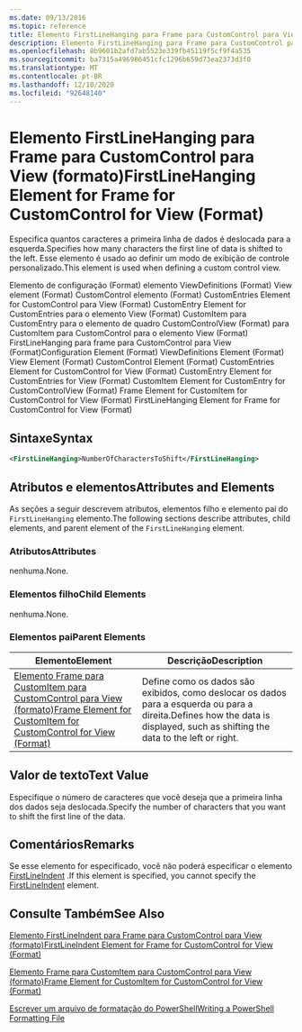 ```yaml
---
ms.date: 09/13/2016
ms.topic: reference
title: Elemento FirstLineHanging para Frame para CustomControl para View (formato)
description: Elemento FirstLineHanging para Frame para CustomControl para View (formato)
ms.openlocfilehash: 8b9601b2afd7ab5523e339fb45119f5cf9f4a535
ms.sourcegitcommit: ba7315a496986451cfc1296b659d73ea2373d3f0
ms.translationtype: MT
ms.contentlocale: pt-BR
ms.lasthandoff: 12/10/2020
ms.locfileid: "92648140"
---
```

# <a name="firstlinehanging-element-for-frame-for-customcontrol-for-view-format"></a><span data-ttu-id="f074e-103">Elemento FirstLineHanging para Frame para CustomControl para View (formato)</span><span class="sxs-lookup"><span data-stu-id="f074e-103">FirstLineHanging Element for Frame for CustomControl for View (Format)</span></span>

<span data-ttu-id="f074e-104">Especifica quantos caracteres a primeira linha de dados é deslocada para a esquerda.</span><span class="sxs-lookup"><span data-stu-id="f074e-104">Specifies how many characters the first line of data is shifted to the left.</span></span> <span data-ttu-id="f074e-105">Esse elemento é usado ao definir um modo de exibição de controle personalizado.</span><span class="sxs-lookup"><span data-stu-id="f074e-105">This element is used when defining a custom control view.</span></span>

<span data-ttu-id="f074e-106">Elemento de configuração (Format) elemento ViewDefinitions (Format) View element (Format) CustomControl elemento (Format) CustomEntries Element for CustomControl para View (Format) CustomEntry Element for CustomEntries para o elemento View (Format) CustomItem para CustomEntry para o elemento de quadro CustomControlView (Format) para CustomItem para CustomControl para o elemento View (Format) FirstLineHanging para frame para CustomControl para View (Format)</span><span class="sxs-lookup"><span data-stu-id="f074e-106">Configuration Element (Format) ViewDefinitions Element (Format) View Element (Format) CustomControl Element (Format) CustomEntries Element for CustomControl for View (Format) CustomEntry Element for CustomEntries for View (Format) CustomItem Element for CustomEntry for CustomControlView (Format) Frame Element for CustomItem for CustomControl for View (Format) FirstLineHanging Element for Frame for CustomControl for View (Format)</span></span>

## <a name="syntax"></a><span data-ttu-id="f074e-107">Sintaxe</span><span class="sxs-lookup"><span data-stu-id="f074e-107">Syntax</span></span>

```xml
<FirstLineHanging>NumberOfCharactersToShift</FirstLineHanging>
```

## <a name="attributes-and-elements"></a><span data-ttu-id="f074e-108">Atributos e elementos</span><span class="sxs-lookup"><span data-stu-id="f074e-108">Attributes and Elements</span></span>

<span data-ttu-id="f074e-109">As seções a seguir descrevem atributos, elementos filho e elemento pai do `FirstLineHanging` elemento.</span><span class="sxs-lookup"><span data-stu-id="f074e-109">The following sections describe attributes, child elements, and parent element of the `FirstLineHanging` element.</span></span>

### <a name="attributes"></a><span data-ttu-id="f074e-110">Atributos</span><span class="sxs-lookup"><span data-stu-id="f074e-110">Attributes</span></span>

<span data-ttu-id="f074e-111">nenhuma.</span><span class="sxs-lookup"><span data-stu-id="f074e-111">None.</span></span>

### <a name="child-elements"></a><span data-ttu-id="f074e-112">Elementos filho</span><span class="sxs-lookup"><span data-stu-id="f074e-112">Child Elements</span></span>

<span data-ttu-id="f074e-113">nenhuma.</span><span class="sxs-lookup"><span data-stu-id="f074e-113">None.</span></span>

### <a name="parent-elements"></a><span data-ttu-id="f074e-114">Elementos pai</span><span class="sxs-lookup"><span data-stu-id="f074e-114">Parent Elements</span></span>

|<span data-ttu-id="f074e-115">Elemento</span><span class="sxs-lookup"><span data-stu-id="f074e-115">Element</span></span>|<span data-ttu-id="f074e-116">Descrição</span><span class="sxs-lookup"><span data-stu-id="f074e-116">Description</span></span>|
|-------------|-----------------|
|[<span data-ttu-id="f074e-117">Elemento Frame para CustomItem para CustomControl para View (formato)</span><span class="sxs-lookup"><span data-stu-id="f074e-117">Frame Element for CustomItem for CustomControl for View (Format)</span></span>](./frame-element-for-customitem-for-customcontrol-for-view-format.md)|<span data-ttu-id="f074e-118">Define como os dados são exibidos, como deslocar os dados para a esquerda ou para a direita.</span><span class="sxs-lookup"><span data-stu-id="f074e-118">Defines how the data is displayed, such as shifting the data to the left or right.</span></span>|

## <a name="text-value"></a><span data-ttu-id="f074e-119">Valor de texto</span><span class="sxs-lookup"><span data-stu-id="f074e-119">Text Value</span></span>

<span data-ttu-id="f074e-120">Especifique o número de caracteres que você deseja que a primeira linha dos dados seja deslocada.</span><span class="sxs-lookup"><span data-stu-id="f074e-120">Specify the number of characters that you want to shift the first line of the data.</span></span>

## <a name="remarks"></a><span data-ttu-id="f074e-121">Comentários</span><span class="sxs-lookup"><span data-stu-id="f074e-121">Remarks</span></span>

<span data-ttu-id="f074e-122">Se esse elemento for especificado, você não poderá especificar o elemento [FirstLineIndent](./firstlineindent-element-for-frame-for-customcontrol-for-view-format.md) .</span><span class="sxs-lookup"><span data-stu-id="f074e-122">If this element is specified, you cannot specify the [FirstLineIndent](./firstlineindent-element-for-frame-for-customcontrol-for-view-format.md) element.</span></span>

## <a name="see-also"></a><span data-ttu-id="f074e-123">Consulte Também</span><span class="sxs-lookup"><span data-stu-id="f074e-123">See Also</span></span>

[<span data-ttu-id="f074e-124">Elemento FirstLineIndent para Frame para CustomControl para View (formato)</span><span class="sxs-lookup"><span data-stu-id="f074e-124">FirstLineIndent Element for Frame for CustomControl for View (Format)</span></span>](./firstlineindent-element-for-frame-for-customcontrol-for-view-format.md)

[<span data-ttu-id="f074e-125">Elemento Frame para CustomItem para CustomControl para View (formato)</span><span class="sxs-lookup"><span data-stu-id="f074e-125">Frame Element for CustomItem for CustomControl for View (Format)</span></span>](./frame-element-for-customitem-for-customcontrol-for-view-format.md)

[<span data-ttu-id="f074e-126">Escrever um arquivo de formatação do PowerShell</span><span class="sxs-lookup"><span data-stu-id="f074e-126">Writing a PowerShell Formatting File</span></span>](./writing-a-powershell-formatting-file.md)
